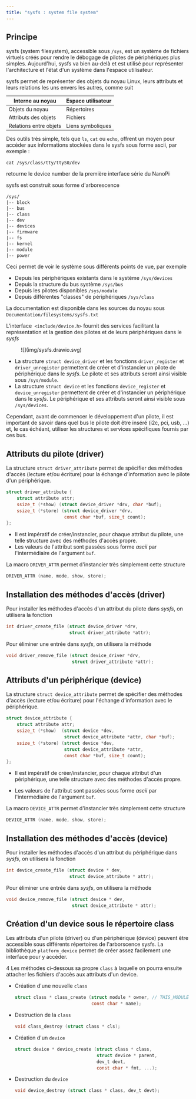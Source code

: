 ```yaml
---
title: "sysfs : system file system"
---
```


## Principe

sysfs (system filesystem), accessible sous `/sys`, est un système de fichiers
virtuels créés pour rendre le débogage de pilotes de périphériques plus
simples. Aujourd'hui, sysfs va bien au-delà et est utilisé pour représenter
l'architecture et l'état d'un système dans l'espace utilisateur.

sysfs permet de représenter des objets du noyau Linux, leurs attributs et leurs
relations les uns envers les autres, comme suit

| Interne au noyau       | Espace utilisateur |
| ---------------------- | ------------------ |
| Objets du noyau        | Répertoires        |
| Attributs des objets   | Fichiers           |
| Relations entre objets | Liens symboliques  |

Des outils très simple, tels que `ls`, `cat` ou `echo`, offrent un moyen pour
accéder aux informations stockées dans le sysfs sous forme ascii, par exemple :

```shell
cat /sys/class/tty/ttyS0/dev
```

retourne le device number de la première interface série du NanoPi

sysfs est construit sous forme d'arborescence

``` text
/sys/
|-- block
|-- bus
|-- class
|-- dev
|-- devices
|-- firmware
|-- fs
|-- kernel
|-- module
|-- power
```

Ceci permet de voir le système sous différents points de vue, par exemple

- Depuis les périphériques existants dans le système `/sys/devices`
- Depuis la structure du bus système `/sys/bus`
- Depuis les pilotes disponibles `/sys/module`
- Depuis différentes "classes" de périphériques `/sys/class`

La documentation est disponible dans les sources du noyau sous
`Documentation/filesystems/sysfs.txt`

L'interface` <include/device.h>` fournit des services facilitant la représentation
et la gestion des pilotes et de leurs périphériques dans le _sysfs_

<figure markdown>
![](img/sysfs.drawio.svg)
</figure>

- La structure `struct device_driver` et les fonctions `driver_register` et
  `driver_unregister` permettent de créer et d'instancier un pilote de périphérique
  dans le _sysfs_. Le pilote et ses attributs seront ainsi visible sous `/sys/module`.
- La structure `struct device` et les fonctions `device_register` et
  `device_unregister` permettent de créer et d'instancier un périphérique dans le
  _sysfs_. Le périphérique et ses attributs seront ainsi visible sous `/sys/devices`.


Cependant, avant de commencer le développement d'un pilote, il est important de
savoir dans quel bus le pilote doit être inséré (i2c, pci, usb, ...) et, le cas échéant,
utiliser les structures et services spécifiques fournis par ces bus.

## Attributs du pilote (driver)

La structure `struct driver_attribute` permet de spécifier des méthodes
d'accès (lecture et/ou écriture) pour la échange d'information avec le pilote
d'un périphérique.

```c
struct driver_attribute {
    struct attribute attr;
    ssize_t (*show) (struct device_driver *drv, char *buf);
    ssize_t (*store) (struct device_driver *drv,
                      const char *buf, size_t count);
};
```

- Il est impératif de créer/instancier, pour chaque attribut du pilote, une telle
structure avec des méthodes d'accès propre.
- Les valeurs de l'attribut sont passées sous forme _ascii_ par l'intermédiaire de
l'argument `buf`.

La macro `DRIVER_ATTR` permet d'instancier très simplement cette structure

```c
DRIVER_ATTR (name, mode, show, store);
```

## Installation des méthodes d'accès (driver)


Pour installer les méthodes d'accès d'un attribut du pilote dans _sysfs_, on
utilisera la fonction

```c
int driver_create_file (struct device_driver *drv,
                        struct driver_attribute *attr);
```

Pour éliminer une entrée dans _sysfs_, on utilisera la méthode

```c
void driver_remove_file (struct device_driver *drv,
                         struct driver_attribute *attr);
```
## Attributs d'un périphérique (device)

La structure `struct device_attribute` permet de spécifier des méthodes
d'accès (lecture et/ou écriture) pour l'échange d'information avec le
périphérique.

```c
struct device_attribute {
    struct attribute attr;
    ssize_t (*show)  (struct device *dev,
                      struct device_attribute *attr, char *buf);
    ssize_t (*store) (struct device *dev,
                      struct device_attribute *attr,
                      const char *buf, size_t count);
};
```

- Il est impératif de créer/instancier, pour chaque attribut d'un périphérique, une
telle structure avec des méthodes d'accès propre.

- Les valeurs de l'attribut sont passées sous forme _ascii_ par l'intermédiaire de
l'argument `buf`.

La macro `DEVICE_ATTR` permet d'instancier très simplement cette structure

```c
DEVICE_ATTR (name, mode, show, store);
```

## Installation des méthodes d'accès (device)

Pour installer les méthodes d'accès d'un attribut du périphérique dans _sysfs_,
on utilisera la fonction

```c
int device_create_file (struct device * dev,
                        struct device_attribute * attr);
```

Pour éliminer une entrée dans _sysfs_, on utilisera la méthode

```c
void device_remove_file (struct device * dev,
                         struct device_attribute * attr);
```

## Création d'un device sous le répertoire class

Les attributs d'un pilote (driver) ou d'un périphérique (device) peuvent être
accessible sous différents répertoires de l'arborscence sysfs. La bibliothèque
`platform_device` permet de créer assez facilement une interface pour y
accéder.

4 Les méthodes ci-dessous sa propre `class` à laquelle on pourra ensuite
attacher les fichiers d'accès aux attributs d'un device.

- Création d'une nouvelle `class`
  ```c
  struct class * class_create (struct module * owner, // THIS_MODULE
                               const char * name);
  ```
- Destruction de la `class`
  ```c
  void class_destroy (struct class * cls);
  ```
- Création d'un `device`
  ```c
  struct device * device_create (struct class * class,
                                 struct device * parent,
                                 dev_t devt,
                                 const char * fmt, ...);
  ```
- Destruction du `device`
  ```c
  void device_destroy (struct class * class, dev_t devt);
  ```
